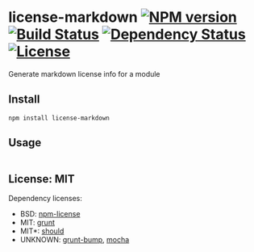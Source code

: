 # license-markdown [![NPM version](https://badge.fury.io/js/license-markdown.png?branch=master)](https://npmjs.org/package/license-markdown) [![Build Status](https://travis-ci.org/angleman/license-markdown.png?branch=master)](https://travis-ci.org/angleman/license-markdown) [![Dependency Status](https://gemnasium.com/angleman/license-markdown.png?branch=master)](https://gemnasium.com/angleman/license-markdown) [![License](http://badgr.co/use/MIT.png?bg=%234ed50e)](http://opensource.org/licenses/MIT)

Generate markdown license info for a module


## Install

```
npm install license-markdown
```

## Usage

```javascript
```


## License: MIT

Dependency licenses:
- BSD: [npm-license](http://github.com/AceMetrix/license-checker)
- MIT: [grunt](https://github.com/gruntjs/grunt)
- MIT*: [should](https://github.com/visionmedia/should.js)
- UNKNOWN: [grunt-bump](https://github.com/vojtajina/grunt-bump), [mocha](https://github.com/visionmedia/mocha)


